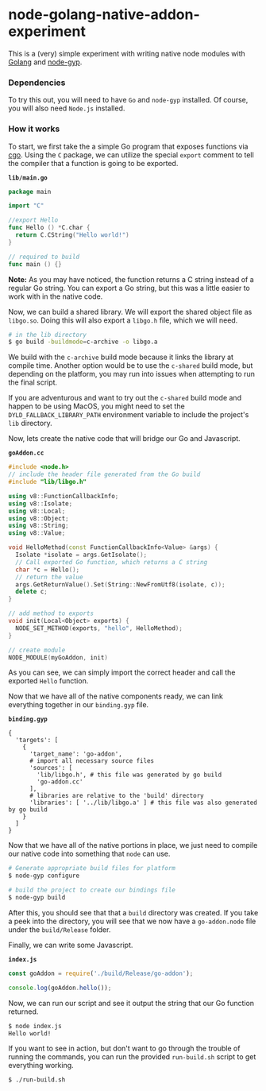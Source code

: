 # node-golang-native-addon-experiment

This is a (very) simple experiment with writing native node modules with [Golang](https://golang.org)
and [node-gyp](https://github.com/node/node-gyp).

### Dependencies

To try this out, you will need to have `Go` and `node-gyp` installed. Of course, you will also need
`Node.js` installed.

### How it works

To start, we first take the a simple Go program that exposes functions via [cgo](https://golang.org/cmd/cgo/).
Using the `C` package, we can utilize the special `export` comment to tell the compiler that a function is going
to be exported.

**`lib/main.go`**
```go
package main

import "C"

//export Hello
func Hello () *C.char {
  return C.CString("Hello world!")
}

// required to build
func main () {}
```

**Note:** As you may have noticed, the function returns a C string instead of a regular Go string.
You can export a Go string, but this was a little easier to work with in the native code.

Now, we can build a shared library. We will export the shared object file as `libgo.so`. Doing this will
also export a `libgo.h` file, which we will need.

```bash
# in the lib directory
$ go build -buildmode=c-archive -o libgo.a
```

We build with the `c-archive` build mode because it links the library at compile time. Another option would be
to use the `c-shared` build mode, but depending on the platform, you may run into issues when attempting to run
the final script.

If you are adventurous and want to try out the `c-shared` build mode and happen to be using MacOS, you
might need to set the `DYLD_FALLBACK_LIBRARY_PATH` environment variable to include the project's `lib` directory.

Now, lets create the native code that will bridge our Go and Javascript.

**`goAddon.cc`**

```c++
#include <node.h>
// include the header file generated from the Go build
#include "lib/libgo.h"

using v8::FunctionCallbackInfo;
using v8::Isolate;
using v8::Local;
using v8::Object;
using v8::String;
using v8::Value;

void HelloMethod(const FunctionCallbackInfo<Value> &args) {
  Isolate *isolate = args.GetIsolate();
  // Call exported Go function, which returns a C string
  char *c = Hello();
  // return the value
  args.GetReturnValue().Set(String::NewFromUtf8(isolate, c));
  delete c;
}

// add method to exports
void init(Local<Object> exports) {
  NODE_SET_METHOD(exports, "hello", HelloMethod);
}

// create module
NODE_MODULE(myGoAddon, init)
```

As you can see, we can simply import the correct header and call the exported `Hello` function.

Now that we have all of the native components ready, we can link everything together in our `binding.gyp` file.

**`binding.gyp`**
```gyp
{
  'targets': [
    {
      'target_name': 'go-addon',
      # import all necessary source files
      'sources': [
        'lib/libgo.h', # this file was generated by go build
        'go-addon.cc'
      ],
      # libraries are relative to the 'build' directory
      'libraries': [ '../lib/libgo.a' ] # this file was also generated by go build
    }
  ]
}
```

Now that we have all of the native portions in place, we just need to compile our native code into something
that `node` can use.

```bash
# Generate appropriate build files for platform
$ node-gyp configure

# build the project to create our bindings file
$ node-gyp build
```

After this, you should see that that a `build` directory was created. If you take a peek into the directory,
you will see that we now have a `go-addon.node` file under the `build/Release` folder.

Finally, we can write some Javascript.

**`index.js`**
```js
const goAddon = require('./build/Release/go-addon');

console.log(goAddon.hello());
```

Now, we can run our script and see it output the string that our Go function returned.

```bash
$ node index.js
Hello world!
```

If you want to see in action, but don't want to go through the trouble of running the commands, you can run the
provided `run-build.sh` script to get everything working.

```bash
$ ./run-build.sh
```



